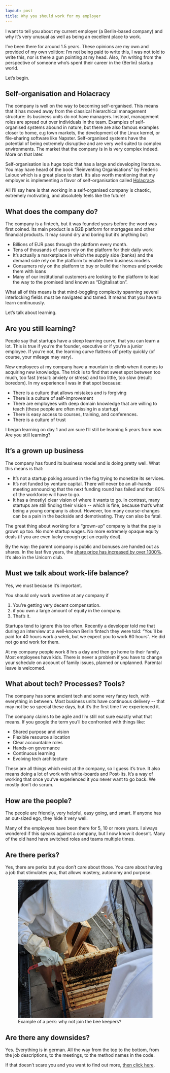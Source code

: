 ```yaml
---
layout: post
title: Why you should work for my employer
---
```


I want to tell you about my current employer (a Berlin-based company) and why it’s very unusual as well as being an excellent place to work.

I’ve been there for around 1.5 years. These opinions are my own and provided of my own volition: I’m not being paid to write this, I was not told to write this, nor is there a gun pointing at my head. Also, I’m writing from the perspective of someone who’s spent their career in the (Berlin) startup world.

Let’s begin.

## Self-organisation and Holacracy

The company is well on the way to becoming self-organised. This means that it has moved away from the classical hierarchical management structure: its business units do not have managers. Instead, management roles are spread out over individuals in the team. Examples of self-organised systems abound in nature, but there are also famous examples closer to home, e.g town markets, the development of the Linux kernel, or file-sharing software like Napster. Self-organised systems have the potential of being extremely disruptive and are very well suited to complex environments. The market that the company is in is very complex indeed. More on that later.

Self-organisation is a huge topic that has a large and developing literature. You may have heard of the book “Reinventing Organisations” by Frederic Laloux which is a great place to start. It’s also worth mentioning that my employer is implementing a flavor of self-organisation called [Holacracy](https://www.youtube.com/watch?v=MUHfVoQUj54).

All I’ll say here is that working in a self-organised company is chaotic, extremely motivating, and absolutely feels like the future!

## What does the company do?

The company is a fintech, but it was founded years before the word was first coined. Its main product is a B2B platform for mortgages and other financial products. It may sound dry and boring but it’s anything but:

* Billions of EUR pass through the platform every month.
* Tens of thousands of users rely on the platform for their daily work
* It’s actually a marketplace in which the supply side (banks) and the demand side rely on the platform to enable their business models
* Consumers rely on the platform to buy or build their homes and provide them with loans
* Many of our institutional customers are looking to the platform to lead the way to the promised land known as “Digitalisation”.

What all of this means is that mind-boggling complexity spanning several interlocking fields must be navigated and tamed. It means that you have to learn continuously.

Let’s talk about learning.

## Are you still learning?
People say that startups have a steep learning curve, that you can learn a lot. This is true if you’re the founder, executive or if you’re a junior employee. If you’re not, the learning curve flattens off pretty quickly (of course, your mileage may vary).

New employees at my company have a mountain to climb when it comes to acquiring new knowledge. The trick is to find that sweet spot between too much, too fast (result: anxiety or stress) and too little, too slow (result: boredom). In my experience I was in that spot because:

* There is a culture that allows mistakes and is forgiving
* There is a culture of self-improvement
* There are employees with deep domain knowledge that are willing to teach (these people are often missing in a startup)
* There is easy access to courses, training, and  conferences.
* There is a culture of trust

I began learning on day 1 and am sure I’ll still be learning 5 years from now.
Are you still learning?

## It’s a grown up business
The company has found its business model and is doing pretty well. What this means is that:

* It’s not a startup poking around in the fog trying to monetize its services.
* It’s not funded by venture capital. There will never be an all-hands meeting announcing that the next funding round has failed and that 80% of the workforce will have to go.
* It has a (mostly) clear vision of where it wants to go. In contrast, many startups are still finding their vision -- which is fine, because that’s what being a young company is about. However, too many course-changes can be a pain in the backside and demotivating. They can also be fatal.

The great thing about working for a “grown-up” company is that the pay is grown up too. No more startup wages. No more extremely opaque equity deals (if you are even lucky enough get an equity deal).

By the way: the parent company is public and bonuses are handed out as shares. In the last five years, the [share price has increased by over 1000%](https://www.google.com/search?q=hypoport+share+price). It’s also in the Unicorn club.

## Must we talk about work-life balance?
Yes, we must because it’s important.

You should only work overtime at any company if

1. You’re getting very decent compensation.
1. if you own a large amount of equity in the company.
1. That’s it.

Startups tend to ignore this too often. Recently a developer told me that during an interview at a well-known Berlin fintech they were told: “You’ll be paid for 40 hours work a week, but we expect you to work 60 hours”. He did not go and work for them.

At my company people work 8 hrs a day and then go home to their family. Most employees have kids. There is never a problem if you have to change your schedule on account of family issues, planned or unplanned. Parental leave is welcomed.

## What about tech? Processes? Tools?
The company has some ancient tech and some very fancy tech, with everything in between.
Most business units have continuous delivery -- that may not be so special these days, but it’s the first time I’ve experienced it.

The company claims to be agile and I’m still not sure exactly what that means. If you google the term you’ll be confronted with things like:

* Shared purpose and vision
* Flexible resource allocation
* Clear accountable roles
* Hands-on governance
* Continuous learning
* Evolving tech architecture

These are all things which exist at the company, so I guess it’s true. It also means doing a lot of work with white-boards and Post-Its. It’s a way of working that once you’ve experienced it you never want to go back. We mostly don’t do scrum.

## How are the people?
The people are friendly, very helpful, easy going, and smart. If anyone has an out-sized ego, they hide it very well.

Many of the employees have been there for 5, 10 or more years. I always wondered if this speaks against a company, but I now know it doesn’t. Many of the old hand have switched roles and teams multiple times.

## Are there perks?
Yes, there are perks but you don’t care about those. You care about having a job that stimulates you, that allows mastery, autonomy and purpose.

<figure class="figure">
  <img src="/images/2018-09-bees.jpg" class="figure-img img-fluid rounded" alt="Beeking at Europace">
  <figcaption class="figure-caption">Example of a perk: why not join the bee keepers?</figcaption>
</figure>

## Are there any downsides?

Yes. Everything is in german. All the way from the top to the bottom, from the job descriptions, to the meetings, to the method names in the code.

If that doesn’t scare you and you want to find out more, [then click here](https://welcome.europace.de/).
